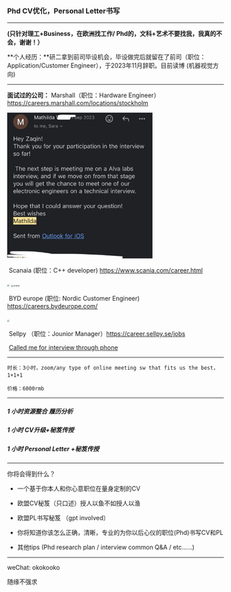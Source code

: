 ### Phd CV优化，Personal Letter书写 

---

**(只针对理工+Business，在欧洲找工作/ Phd的，文科+艺术不要找我，我真的不会，谢谢！）**

**个人经历：**研二拿到前司毕设机会，毕设做完后就留在了前司（职位：Application/Customer Engineer），于2023年11月辞职。目前读博 (机器视觉方向)

---

**面试过的公司：**
	Marshall（职位：Hardware Engineer）https://careers.marshall.com/locations/stockholm

<img src="Utils /images/marshall.png" style="zoom:33%;" />

​	Scanaia (职位：C++ developer) https://www.scania.com/career.html

<img src="/home/ziqin/Documents/cv_pl_service_folder/cv_pl_service/Utils /images/scania_offer.png" style="zoom:33%;" />

<img src="/home/ziqin/Documents/cv_pl_service_folder/cv_pl_service/Utils /images/scania.png" alt="scania" style="zoom:33%;" />

​	BYD europe (职位: Nordic Customer Engineer)  https://careers.bydeurope.com/

<img src="/home/ziqin/Documents/cv_pl_service_folder/cv_pl_service/Utils /images/byd.png" style="zoom:33%;" />



​	Sellpy （职位：Jounior Manager）https://career.sellpy.se/jobs

​	<u>Called me for interview through phone</u>

---

`时长：3小时，zoom/any type of online meeting sw that fits us the best，1+1+1` 

`价格：6000rmb` 

---

##### 1 小时资源整合 履历分析 

##### 1 小时 CV升级+秘笈传授 

##### 1 小时 Personal Letter +秘笈传授

---

你将会得到什么？

- 一个基于你本人和你心意职位在量身定制的CV

- 欧盟CV秘笈（只口述）授人以鱼不如授人以渔

- 欧盟PL书写秘笈 （gpt involved）

- 你将知道你该怎么正确，清晰，专业的为你以后心仪的职位(Phd)书写CV和PL

- 其他tips (Phd research plan / interview common Q&A / etc......)

  

---

weChat: okokooko



随缘不强求

